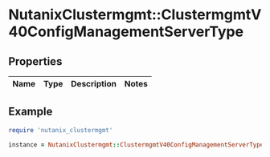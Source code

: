 # NutanixClustermgmt::ClustermgmtV40ConfigManagementServerType

## Properties

| Name | Type | Description | Notes |
| ---- | ---- | ----------- | ----- |

## Example

```ruby
require 'nutanix_clustermgmt'

instance = NutanixClustermgmt::ClustermgmtV40ConfigManagementServerType.new()
```

